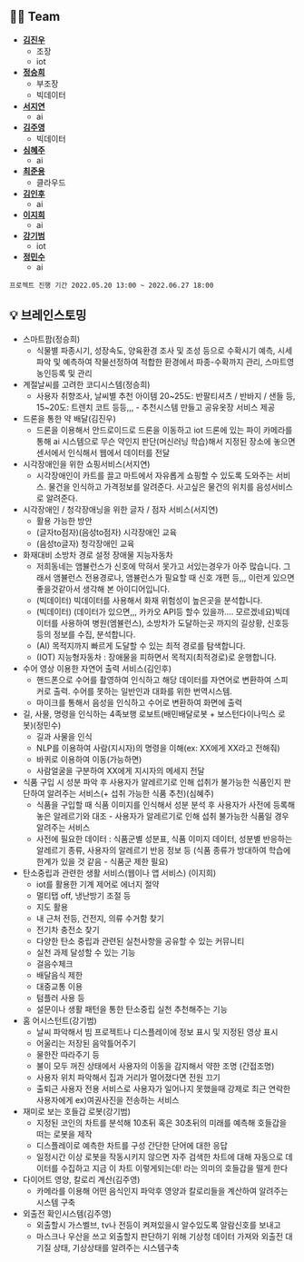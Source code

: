 ## 👩‍💻 Team
- **[김진우](https://github.com/tasddc1226)** 
  - 조장   
  - iot
- **[정승희](https://github.com/SeungheeJeong)**
  - 부조장
  - 빅데이터  
- **[서지연](https://github.com/Yeony54)**
  -  ai
- **[김주영](https://github.com/jyakler)**
  - 빅데이터
- **[심혜주](https://github.com/hjst0223)**
  - ai
- **[최준용](https://github.com/jundragons)**
  - 클라우드
- **[김인후](https://github.com/InhuKim)**
  - ai
- **[이지희](https://github.com/2-Jihee)**
  - ai 
- **[강기범](https://github.com/paramore0)**
  - iot 
- **[정민수](https://github.com/yourms)**
  - ai 

`프로젝트 진행 기간 2022.05.20 13:00 ~ 2022.06.27 18:00`

## 💡 브레인스토밍

- 스마트팜(정승희)
  - 식물별 파종시기, 성장속도, 양육환경 조사 및 조성 등으로 수확시기 예측, 시세파악 및 예측하여 작물선정하여 적합한 환경에서 파종-수확까지 관리, 스마트영농인등록 및 관리 
- 계절날씨를 고려한 코디시스템(정승희)
  - 사용자 취향조사, 날씨별 추천 아이템 20~25도: 반팔티셔츠 / 반바지 / 샌들 등, 15~20도: 트렌치 코트 등등,,, - 추천시스템 만들고 공유옷장 서비스 제공
- 드론을 통한 약 배달(김진우)
  - 드론을 이용해서 안드로이드로 드론을 이동하고 iot 드론에 있는 파이 카메라를 통해 ai 시스템으로 무슨 약인지 판단(머신러닝 학습)해서 지정된 장소에 놓으면 센서에서 인식해서 웹에서 데이터를 전달
- 시각장애인을 위한 쇼핑서비스(서지연)
  - 시각장애인이 카트를 끌고 마트에서 자유롭게 쇼핑할 수 있도록 도와주는 서비스. 물건을 인식하고 가격정보를 알려준다. 사고싶은 물건의 위치를 음성서비스로 알려준다.
- 시각장애인 / 청각장애닝을 위한 글자 / 점자 서비스(서지연)
  - 활용 가능한 방안
  - (글자to점자)(음성to점자) 시각장애인 교육
  - (음성to글자) 청각장애인 교육 
- 화재대비 소방차 경로 설정 장애물 지능자동차
  - 저희동네는 앰뷸런스가 신호에 막혀서 못가고 서있는경우가 아주 많습니다. 그래서 앰뷸런스 전용경로나, 앰뷸런스가 필요할 때 신호 개편 등,,, 이런게 있으면 좋을것같아서 생각해 본 아이디어입니다.
  - (빅데이터) 빅데이터를 사용해서 화재 위험성이 높은곳을 분석합니다.
  - (빅데이터) (데이터가 있으면,,, 카카오 API등 할수 있을까.... 모르겠네요)빅데이터를 사용하여 병원(엠뷸런스), 소방차가 도달하는곳 까지의 길상황, 신호등 등의 정보를 수집, 분석합니다.
  - (AI) 목적지까지 빠르게 도달할 수 있는 최적 경로를 탐색합니다.
  - (IOT) 지능형자동차 : 장애물을 피하면서 목적지(최적경로)로 운행합니다.
- 수어 영상 이용한 자연어 출력 서비스(김인후)
  - 핸드폰으로 수어를 촬영하여 인식하고 해당 데이터를 자연어로 변환하여 스피커로 출력. 수어를 못하는 일반인과 대화를 위한 번역시스템. 
  - 마이크를 통해서 음성을 인식하고 수어로 변환하여 화면에 출력
- 길, 사물, 명령을 인식하는 4족보행 로보트(배민배달로봇 + 보스턴다이나믹스 로봇)(정민수)
  - 길과 사물을 인식
  - NLP를 이용하여 사람(지시자)의 명령을 이해(ex: XX에게 XX라고 전해줘)
  - 바퀴로 이용하여 이동(가능하면)
  - 사람얼굴을 구분하여 XX에게 지시자의 메세지 전달
- 식품 구입 시 성분 파악 후 사용자가 알레르기로 인해 섭취가 불가능한 식품인지 판단하여 알려주는 서비스(+ 섭취 가능한 식품 추천)(심혜주)
  - 식품을 구입할 때 식품 이미지를 인식해서 성분 분석 후 사용자가 사전에 등록해놓은 알레르기와 대조 - 사용자가 알레르기로 인해 섭취 불가능한 식품일 경우 알려주는 서비스 
  - 사전에 필요한 데이터 : 식품군별 성분표, 식품 이미지 데이터, 성분별 반응하는 알레르기 종류, 사용자의 알레르기 반응 정보 등 (식품 종류가 방대하여 학습에 한계가 있을 것 같음 - 식품군 제한 필요)
- 탄소중립과 관련한 생활 서비스(웹이나 앱 서비스) (이지희) 
  - iot를 활용한 기계 제어로 에너지 절약
  - 멀티탭 off, 냉난방기 조절 등
  - 지도 활용
  - 내 근처 전등, 건전지, 의류 수거함 찾기
  - 전기차 충전소 찾기
  - 다양한 탄소 중립과 관련된 실천사항을 공유할 수 있는 커뮤니티
  - 실천 과제 달성할 수 있는 기능
  - 걸음수체크
  - 배달음식 제한
  - 대중교통 이용
  - 텀플러 사용 등
  - 설문이나 생활 패턴을 통한 탄소중립 실천 추천해주는 기능
- 홈 어시스턴트(강기범)
  -  날씨 파악해서 빔 프로젝트나 디스플레이에 정보 표시 및 지정된 영상 표시
  - 어울리는 저장된 음악틀어주기
  - 물한잔 따라주기 등
  - 불이 모두 꺼진 상태에서 사용자의 이동을 감지해서 약한 조명 (간접조명)
  - 사용자 위치 파악해서 집과 거리가 멀어졌다면 전원 끄기
  - 출퇴근 사용자 전용 서비스로 사용자가 일어나지 못했을때 강제로 최근 연락한 사용자에게 ex)여권사진을 전송하는 서비스
- 재미로 보는 호들갑 로봇(강기범)
  - 지정된 코인의 차트를 분석해 10초뒤 혹은 30초뒤의 미래를 예측해 호들갑을 떠는 로봇을 제작
  - 디스플레이로 예측한 차트를 구성 간단한 단어에 대한 응답
  - 일정시간 이상 로봇을 작동시키지 않으면 자주 검색한 차트에 대해 자동으로 데이터를 수집하고 지금 이 차트 이렇게되는데! 라는 의미의 호들갑을 떨게 한다
- 다이어트 영양, 칼로리 계산(김주영)
  - 카메라를 이용해 어떤 음식인지 파악후 영양과 칼로리들을 계산하여 알려주는 시스템 구축
- 외출전 확인시스템(김주영)
  -  외출할시 가스벨브, tv나 전등이 켜져있을시 알수있도록 알람신호를 보내고
  - 마스크나 우산을 쓰고 외출할지 판단하기 위해 기상청 데이터 가져와 외출전 대기질 상태, 기상상태를 알려주는 시스템구축
<!-- ## 🛠 기술 스택
<img src="https://img.shields.io/badge/python-3776AB?style=plastic&logo=python&logoColor=white">
<img src="https://img.shields.io/badge/django-092E20?style=plastic&logo=django&logoColor=white">
<img src="https://img.shields.io/badge/mysql-C70D2C?style=plastic&logo=mysql&logoColor=white"> -->

